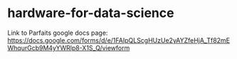 # hardware-for-data-science

Link to Parfaits google docs page:
https://docs.google.com/forms/d/e/1FAIpQLScgHUzUe2yAYZfeHjA_Tf82mEWhqurGcb9M4yYWRlp8-X1S_Q/viewform

